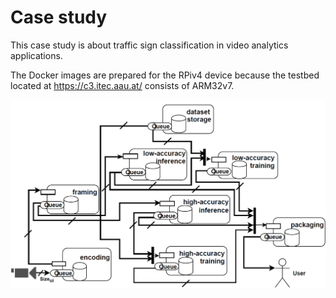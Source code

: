 # Case study


This case study is about traffic sign classification in video analytics applications.

The Docker images are prepared for the RPiv4 device because the testbed located at https://c3.itec.aau.at/ consists of ARM32v7.

![alt text](https://raw.githubusercontent.com/DataCloud-project/ADA-PIPE/main/DataPipelineWorkflow/casestudy.png)
